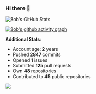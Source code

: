 ### Hi there 👋

![Bob's GitHub Stats](https://github-readme-stats.vercel.app/api?username=Bobthesoftwaredeveloper&show_icons=true&count_private=true&theme=react&hide=stars,prs,issues,contribs)

[![Bob's github activity graph](https://activity-graph.herokuapp.com/graph?username=BobTheSoftwareDeveloper&theme=react-dark)](https://github.com/ashutosh00710/github-readme-activity-graph)

**Additional Stats**:
- Account age: **2** years
- Pushed **2847** commits
- Opened **1** issues
- Submitted **125** pull requests
- Own **48** repositories
- Contributed to **45** public repositories

![](https://komarev.com/ghpvc/?username=BobTheSoftwareDeveloper)
